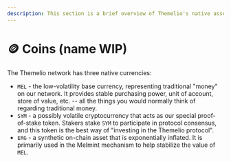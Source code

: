 ```yaml
---
description: This section is a brief overview of Themelio's native assets
---
```


# 🪙 Coins (name WIP)

The Themelio network has three native currencies:

* `MEL` - the low-volatility base currency, representing traditional "money" on our network. It provides stable purchasing power, unit of account, store of value, etc. -- all the things you would normally think of regarding traditional money.
* `SYM` - a possibly volatile cryptocurrency that acts as our special proof-of-stake token. Stakers stake `SYM` to participate in protocol consensus, and this token is the best way of "investing in the Themelio protocol".
* `ERG` - a synthetic on-chain asset that is exponentially inflated. It is primarily used in the Melmint mechanism to help stabilize the value of `MEL`.
